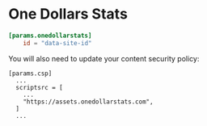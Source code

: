 # One Dollars Stats

```toml
[params.onedollarstats]
    id = "data-site-id"
```

You will also need to update your content security policy:

```
[params.csp]
  ...
  scriptsrc = [
    ...
    "https://assets.onedollarstats.com",
  ]
  ...
```
